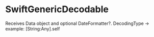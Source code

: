 # SwiftGenericDecodable

Receives Data object and optional DateFormatter?.
DecodingType -> example: [String:Any].self

